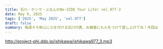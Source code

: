 ```yaml
---
title: 石川・ホンマ・ぶるんのBe-SIDE Your Life! vol.977-3
date: May 9, 2025
tags: ['2025', 'May 2025', 'vol.977']
draft: false
summary: 毎週々々旅心に火を付ける石川代表、お線香にも火をつけて差し上げてね！今回は久しぶりの【いきなりスカイプ】を実施！ご参加大感謝です！（サ終してからの公開、すみません......）
---
```


http://project-phi.ddo.jp/ishikawa/ishikawa977_3.mp3